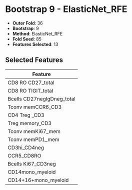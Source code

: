 # Bootstrap 9 - ElasticNet_RFE

- **Outer Fold**: 36
- **Bootstrap**: 9
- **Method**: ElasticNet_RFE
- **Fold Seed**: 85
- **Features Selected**: 13

## Selected Features

| Feature |
|---------|
| CD8 RO CD27_total |
| CD8 RO TIGIT_total |
| Bcells CD27negIgDneg_total |
| Tconv memCCR6_CD3 |
| CD4 Treg _CD3 |
| Treg memory_CD3 |
| Tconv memKi67_mem |
| Tconv memPD1_mem |
| CD3hi_CD4neg |
| CCR5_CD8RO |
| Bcells Ki67_CD3neg |
| CD14mono_myeloid |
| CD14+16+mono_myeloid |
